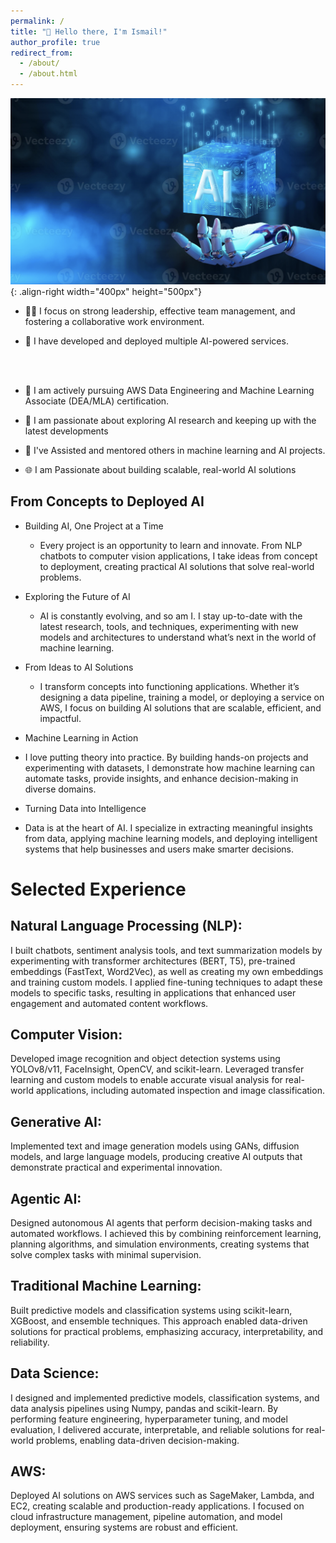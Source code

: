 ```yaml
---
permalink: /
title: "👋 Hello there, I'm Ismail!"
author_profile: true
redirect_from: 
  - /about/
  - /about.html
---
```



![Illustration of combining vision and language modalities](/images/about1.png){: .align-right width="400px" height="500px"}

* 🧑‍💼 I focus on strong leadership, effective team management, and fostering a collaborative work environment.

* 🚀 I have developed and deployed multiple AI-powered services.

<br><br>

* 📜 I am actively pursuing AWS Data Engineering and Machine Learning Associate (DEA/MLA) certification.

* 🔬 I am passionate about exploring AI research and keeping up with the latest developments

* 🤝 I've Assisted and mentored others in machine learning and AI projects.

* 🌐 I am Passionate about building scalable, real-world AI solutions



## From Concepts to Deployed AI

* Building AI, One Project at a Time
  * Every project is an opportunity to learn and innovate. From NLP chatbots to computer vision applications, I take ideas from  concept to deployment, creating practical AI solutions that solve real-world problems.

* Exploring the Future of AI
  * AI is constantly evolving, and so am I. I stay up-to-date with the latest research, tools, and techniques, experimenting with new models and architectures to understand what’s next in the world of machine learning.

* From Ideas to AI Solutions
  * I transform concepts into functioning applications. Whether it’s designing a data pipeline, training a model, or deploying a service on AWS, I focus on building AI solutions that are scalable, efficient, and impactful.

*  Machine Learning in Action
  * I love putting theory into practice. By building hands-on projects and experimenting with datasets, I demonstrate how machine learning can automate tasks, provide insights, and enhance decision-making in diverse domains.

*  Turning Data into Intelligence
  * Data is at the heart of AI. I specialize in extracting meaningful insights from data, applying machine learning models, and deploying intelligent systems that help businesses and users make smarter decisions.



# Selected Experience

## Natural Language Processing (NLP):
I built chatbots, sentiment analysis tools, and text summarization models by experimenting with transformer architectures (BERT, T5), pre-trained embeddings (FastText, Word2Vec), as well as creating my own embeddings and training custom models. I applied fine-tuning techniques to adapt these models to specific tasks, resulting in applications that enhanced user engagement and automated content workflows.

## Computer Vision: 
Developed image recognition and object detection systems using YOLOv8/v11, FaceInsight, OpenCV, and scikit-learn. Leveraged transfer learning and custom models to enable accurate visual analysis for real-world applications, including automated inspection and image classification.

## Generative AI: 
Implemented text and image generation models using GANs, diffusion models, and large language models, producing creative AI outputs that demonstrate practical and experimental innovation.

## Agentic AI: 
Designed autonomous AI agents that perform decision-making tasks and automated workflows. I achieved this by combining reinforcement learning, planning algorithms, and simulation environments, creating systems that solve complex tasks with minimal supervision.

## Traditional Machine Learning: 
Built predictive models and classification systems using scikit-learn, XGBoost, and ensemble techniques. This approach enabled data-driven solutions for practical problems, emphasizing accuracy, interpretability, and reliability.

## Data Science: 
I designed and implemented predictive models, classification systems, and data analysis pipelines using Numpy, pandas and scikit-learn. By performing feature engineering, hyperparameter tuning, and model evaluation, I delivered accurate, interpretable, and reliable solutions for real-world problems, enabling data-driven decision-making.

## AWS: 
Deployed AI solutions on AWS services such as SageMaker, Lambda, and EC2, creating scalable and production-ready applications. I focused on cloud infrastructure management, pipeline automation, and model deployment, ensuring systems are robust and efficient.